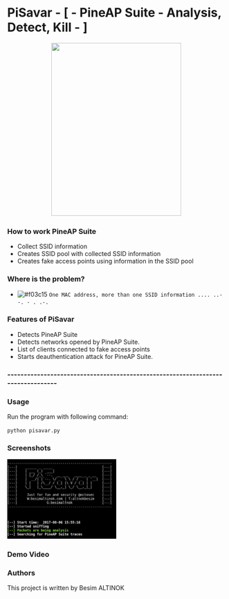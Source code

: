 # PiSavar  - [ - PineAP Suite - Analysis, Detect, Kill - ]

<center><img src="https://github.com/besimaltnok/pineAPhunter/blob/master/pineapple.png" width="300" height="400"/></center>


### How to work PineAP Suite

* Collect SSID information
* Creates SSID pool with collected SSID information
* Creates fake access points using information in the SSID pool

### Where is the problem?

- ![#f03c15](https://placehold.it/15/f03c15/000000?text=+) `One MAC address, more than one SSID information .... ..- -. - . .-. `


### Features of PiSavar

* Detects PineAP Suite 
* Detects networks opened by PineAP Suite.
* List of clients connected to fake access points
* Starts deauthentication attack for PineAP Suite.


### --------------------------------------------------------------------------------

### Usage
Run the program with following command: 

`python pisavar.py`


### Screenshots

<img src="images/pisavar2.png" width="50%"></img>

### Demo Video

### Authors
This project is written by Besim ALTINOK

